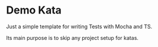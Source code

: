 # Demo Kata

Just a simple template for writing Tests 
with Mocha and TS.

Its main purpose is to skip any project setup
for katas.